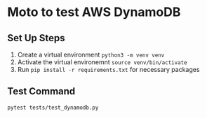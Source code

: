 # Moto to test AWS DynamoDB

## Set Up Steps

1. Create a virtual environment ```python3 -m venv venv```
2. Activate the virtual environemnt ```source venv/bin/activate```
3. Run ```pip install -r requirements.txt``` for necessary packages

## Test Command

```pytest tests/test_dynamodb.py```
